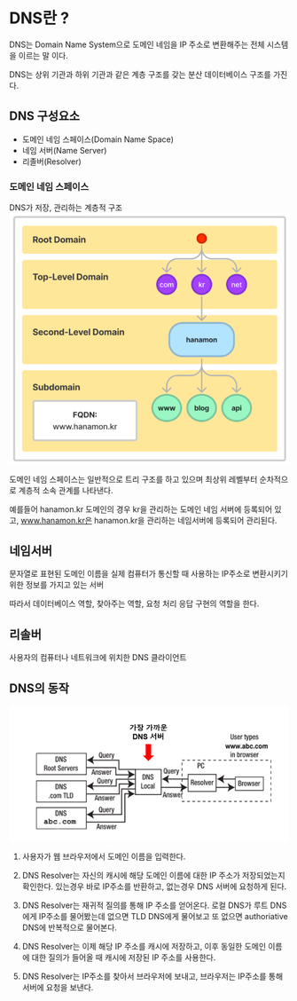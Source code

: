 # DNS란 ?
DNS는 Domain Name System으로 도메인 네임을 IP 주소로 변환해주는 전체 시스템을 이르는 말 이다.   

DNS는 상위 기관과 하위 기관과 같은 계층 구조를 갖는 분산 데이터베이스 구조를 가진다.  


## DNS 구성요소 
- 도메인 네임 스페이스(Domain Name Space)
- 네임 서버(Name Server)
- 리졸버(Resolver)


### 도메인 네임 스페이스
DNS가 저장, 관리하는 계층적 구조  
![img.png](../images/network3.png)

도메인 네임 스페이스는 일반적으로 트리 구조를 하고 있으며 최상위 레벨부터 순차적으로 계층적 소속 관계를 나타낸다.  

예를들어 hanamon.kr 도메인의 경우 kr을 관리하는 도메인 네임 서버에 등록되어 있고, www.hanamon.kr은 hanamon.kr을 관리하는 네임서버에 등록되어 관리된다.  

## 네임서버
문자열로 표현된 도메인 이름을 실제 컴퓨터가 통신할 때 사용하는 IP주소로 변환시키기 위한 정보를 가지고 있는 서버  

따라서 데이터베이스 역할, 찾아주는 역할, 요청 처리 응답 구현의 역할을 한다.  


## 리솔버
사용자의 컴퓨터나 네트워크에 위치한 DNS 클라이언트  


## DNS의 동작
![img.png](../images/network4.png)

1. 사용자가 웹 브라우저에서 도메인 이름을 입력한다.

2. DNS Resolver는 자신의 캐시에 해당 도메인 이름에 대한 IP 주소가 저장되었는지 확인한다. 있는경우 바로 IP주소를 반환하고, 없는경우 DNS 서버에 요청하게 된다.

3. DNS Resolver는 재귀적 질의를 통해 IP 주소를 얻어온다. 
로컬 DNS가 루트 DNS에게 IP주소를 물어봤는데 없으면 TLD DNS에게 물어보고 또 없으면 authoriative DNS에 반복적으로 물어본다. 

4. DNS Resolver는 이제 해당 IP 주소를 캐시에 저장하고, 이후 동일한 도메인 이름에 대한 질의가 들어올 때 캐시에 저장된 IP 주소를 사용한다.

5. DNS Resolver는 IP주소를 찾아서 브라우저에 보내고, 브라우저는 IP주소를 통해 서버에 요청을 보낸다.

